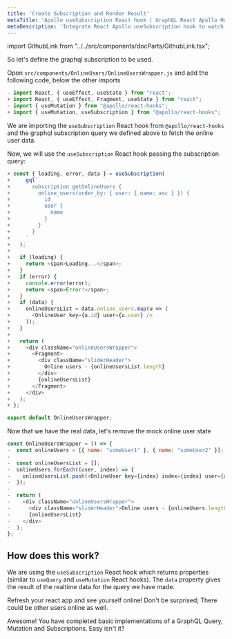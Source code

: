 ```yaml
---
title: 'Create Subscription and Render Result'
metaTitle: 'Apollo useSubscription React hook | GraphQL React Apollo Hooks Tutorial'
metaDescription: 'Integrate React Apollo useSubscription hook to watch for changes in realtime data. We use GraphQL subscriptions as an example to get live data in the React app'
---
```


import GithubLink from "../../src/components/docParts/GithubLink.tsx";

So let's define the graphql subscription to be used.

Open `src/components/OnlineUsers/OnlineUsersWrapper.js` and add the following code, below the other imports

<GithubLink link="https://github.com/hasura/learn-graphql/blob/master/tutorials/frontend/react-apollo-hooks/app-final/src/components/OnlineUsers/OnlineUsersWrapper.js" text="src/components/OnlineUsers/OnlineUsersWrapper.js" />

```javascript
- import React, { useEffect, useState } from "react";
+ import React, { useEffect, Fragment, useState } from "react";
- import { useMutation } from "@apollo/react-hooks";
+ import { useMutation, useSubscription } from "@apollo/react-hooks";
```

We are importing the `useSubscription` React hook from `@apollo/react-hooks` and the graphql subscription query we defined above to fetch the online user data.

Now, we will use the `useSubscription` React hook passing the subscription query:

```javascript
+ const { loading, error, data } = useSubscription(
+     gql`
+       subscription getOnlineUsers {
+         online_users(order_by: { user: { name: asc } }) {
+           id
+           user {
+             name
+           }
+         }
+       }
+     `
+   );
+
+   if (loading) {
+     return <span>Loading...</span>;
+   }
+   if (error) {
+     console.error(error);
+     return <span>Error!</span>;
+   }
+   if (data) {
+     onlineUsersList = data.online_users.map(u => (
+       <OnlineUser key={u.id} user={u.user} />
+     ));
+   }
+
+   return (
+     <div className="onlineUsersWrapper">
+       <Fragment>
+         <div className="sliderHeader">
+           Online users - {onlineUsersList.length}
+         </div>
+         {onlineUsersList}
+       </Fragment>
+     </div>
+   );
+ };

export default OnlineUsersWrapper;

```

Now that we have the real data, let's remove the mock online user state

```javascript
const OnlineUsersWrapper = () => {
-  const onlineUsers = [{ name: "someUser1" }, { name: "someUser2" }];
-
-  const onlineUsersList = [];
-  onlineUsers.forEach((user, index) => {
-    onlineUsersList.push(<OnlineUser key={index} index={index} user={user} />);
-  });
-
-  return (
-    <div className="onlineUsersWrapper">
-      <div className="sliderHeader">Online users - {onlineUsers.length}</div>
-      {onlineUsersList}
-    </div>
-  );
};
```

## How does this work?

We are using the `useSubscription` React hook which returns properties (similar to `useQuery` and `useMutation` React hooks). The `data` property gives the result of the realtime data for the query we have made.

Refresh your react app and see yourself online! Don't be surprised; There could be other users online as well.

Awesome! You have completed basic implementations of a GraphQL Query, Mutation and Subscriptions. Easy isn't it?
